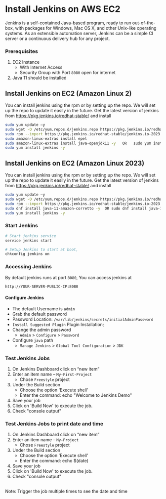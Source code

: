 # Install Jenkins on AWS EC2
Jenkins is a self-contained Java-based program, ready to run out-of-the-box, with packages for Windows, Mac OS X, and other Unix-like operating systems. As an extensible automation server, Jenkins can be a simple CI server or a continuous delivery hub for any project.

### Prerequisites
1. EC2 Instance 
   - With Internet Access
   - Security Group with Port `8080` open for internet
2. Java 11 should be installed  


## Install Jenkins on EC2 (Amazon Linux 2)
 You can install jenkins using the rpm or by setting up the repo. We will set up the repo to update it easily in the future.
   Get the latest version of jenkins from https://pkg.jenkins.io/redhat-stable/ and install
   ```sh
   sudo yum update –y 
   sudo wget -O /etc/yum.repos.d/jenkins.repo https://pkg.jenkins.io/redhat-stable/jenkins.repo
   sudo rpm --import https://pkg.jenkins.io/redhat-stable/jenkins.io-2023.key
   sudo amazon-linux-extras install epel
   sudo amazon-linux-extras install java-openjdk11 -y   OR   sudo yum install java-17-amazon-corretto -y 
   sudo yum install jenkins -y
   ```
## Install Jenkins on EC2 (Amazon Linux 2023)
 You can install jenkins using the rpm or by setting up the repo. We will set up the repo to update it easily in the future.
   Get the latest version of jenkins from https://pkg.jenkins.io/redhat-stable/ and install
   ```sh
   sudo yum update –y 
   sudo wget -O /etc/yum.repos.d/jenkins.repo https://pkg.jenkins.io/redhat-stable/jenkins.repo
   sudo rpm --import https://pkg.jenkins.io/redhat-stable/jenkins.io-2023.key
   sudo dnf install java-11-amazon-corretto -y  OR sudo dnf install java-17-amazon-corretto -y
   sudo yum install jenkins -y
   ```

### Start Jenkins
   ```sh
   # Start jenkins service
   service jenkins start

   # Setup Jenkins to start at boot,
   chkconfig jenkins on
   ```

### Accessing Jenkins
   By default jenkins runs at port `8080`, You can access jenkins at
   ```sh
   http://YOUR-SERVER-PUBLIC-IP:8080
   ```

#### Configure Jenkins
- The default Username is `admin`
- Grab the default password 
- Password Location: `/var/lib/jenkins/secrets/initialAdminPassword`
- `Install Suggested Plugin` Plugin Installation;
- Change the admin password
   - `Admin` > `Configure` > `Password`
- Configure `java` path
  - `Manage Jenkins` > `Global Tool Configuration` > `JDK` 

### Test Jenkins Jobs
1. On Jenkins Dashboard click on “new item”
2. Enter an item name – `My-First-Project`
   - Chose `Freestyle` project
3. Under the Build section <br>
   - Choose the option 'Execute shell'
   - Enter the command: echo "Welcome to Jenkins Demo"
4. Save your job 
5. Click on 'Build Now' to execute the job. 
6. Check "console output"

### Test Jenkins Jobs to print date and time

1. On Jenkins Dashboard click on “new item”
2. Enter an item name – `My-Project`
   - Chose `Freestyle` project
3. Under the Build section <br>
   - Choose the option 'Execute shell'
   - Enter the command: echo $(date)
4. Save your job 
5. Click on 'Build Now' to execute the job. 
6. Check "console output"

<br>Note: Trigger the job multiple times to see the date and time 
